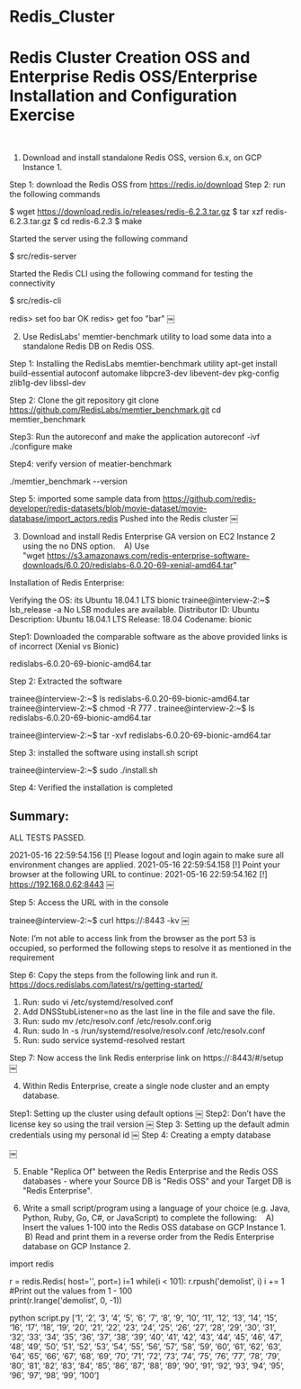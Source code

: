 # Redis_Cluster
Redis Cluster Creation OSS and Enterprise 
Redis OSS/Enterprise Installation and Configuration Exercise
============================================================
 
1. Download and install standalone Redis OSS, version 6.x, on GCP Instance 1.

Step 1: download the Redis OSS from  https://redis.io/download 
Step 2: run the following commands

$ wget https://download.redis.io/releases/redis-6.2.3.tar.gz
$ tar xzf redis-6.2.3.tar.gz
$ cd redis-6.2.3
$ make

Started the server using the following command

$ src/redis-server

Started the Redis CLI using the following command for testing the connectivity

$ src/redis-cli

redis> set foo bar
OK
redis> get foo
"bar"
￼

2. Use RedisLabs' memtier-benchmark utility to load some data into a standalone Redis DB on Redis OSS.

Step 1: Installing the RedisLabs memtier-benchmark utility 
apt-get install build-essential autoconf automake libpcre3-dev libevent-dev pkg-config zlib1g-dev libssl-dev

Step 2: Clone the git repository 
git clone https://github.com/RedisLabs/memtier_benchmark.git
cd memtier_benchmark

Step3: Run the autoreconf and make the application 
autoreconf -ivf
./configure
make


Step4: verify version of meatier-benchmark 

./memtier_benchmark --version


Step 5: imported some sample data from https://github.com/redis-developer/redis-datasets/blob/movie-dataset/movie-database/import_actors.redis 
Pushed into the Redis cluster
￼

 
3. Download and install Redis Enterprise GA version on EC2 Instance 2 using the no DNS option.
   A) Use "wget https://s3.amazonaws.com/redis-enterprise-software-downloads/6.0.20/redislabs-6.0.20-69-xenial-amd64.tar"

Installation of Redis Enterprise:

Verifying the OS: its Ubuntu 18.04.1 LTS bionic
trainee@interview-2:~$ lsb_release -a
No LSB modules are available.
Distributor ID:	Ubuntu
Description:	Ubuntu 18.04.1 LTS
Release:	18.04
Codename:	bionic

Step1: Downloaded the comparable software as the above provided links is of incorrect (Xenial vs Bionic)

redislabs-6.0.20-69-bionic-amd64.tar

Step 2: Extracted the software 

trainee@interview-2:~$ ls
redislabs-6.0.20-69-bionic-amd64.tar
trainee@interview-2:~$ chmod -R 777 .
trainee@interview-2:~$ ls
redislabs-6.0.20-69-bionic-amd64.tar

trainee@interview-2:~$ tar -xvf redislabs-6.0.20-69-bionic-amd64.tar 

Step 3: installed the software using install.sh script

trainee@interview-2:~$ sudo ./install.sh

Step 4: Verified the installation is completed

Summary:
-------
ALL TESTS PASSED.


2021-05-16 22:59:54.156 [!] Please logout and login again to make sure all environment changes are applied.
2021-05-16 22:59:54.158 [!] Point your browser at the following URL to continue:
2021-05-16 22:59:54.162 [!] https://192.168.0.62:8443
￼

Step 5: Access the URL with in the console

trainee@interview-2:~$ curl https://<IPAddress>:8443 -kv
￼

Note: I’m not able to access link from the browser as the port 53 is occupied, so performed the following steps to resolve it as mentioned in the requirement 

Step 6: Copy the steps from the following link and run it. 
https://docs.redislabs.com/latest/rs/getting-started/ 

1. Run: sudo vi /etc/systemd/resolved.conf
2. Add DNSStubListener=no as the last line in the file and save the file.
3. Run: sudo mv /etc/resolv.conf /etc/resolv.conf.orig
4. Run: sudo ln -s /run/systemd/resolve/resolv.conf /etc/resolv.conf
5. Run: sudo service systemd-resolved restart

Step 7: Now access the link Redis enterprise link on https://<IPAddress>:8443/#/setup 
￼

4. Within Redis Enterprise, create a single node cluster and an empty database.

Step1: Setting up the cluster using default options
￼
Step2: Don’t have the license key so using the trail version 
￼
Step 3: Setting up the default admin credentials using my personal id
￼
Step 4: Creating a empty database

￼

5. Enable "Replica Of" between the Redis Enterprise and the Redis OSS databases - where your Source DB is "Redis OSS" and your Target DB is "Redis Enterprise".

6. Write a small script/program using a language of your choice (e.g. Java, Python, Ruby, Go, C#, or JavaScript) to complete the following:
   A) Insert the values 1-100 into the Redis OSS database on GCP Instance 1.
   B) Read and print them in a reverse order from the Redis Enterprise database on GCP Instance 2.

import redis
  
r = redis.Redis(
    host='<Cluster IP Address>',
    port=<Redis Port>)
i=1
while(i < 101):
    r.rpush('demolist', i)
    i += 1
#Print out the values from 1 - 100  
print(r.lrange('demolist', 0, -1))


python script.py [‘1’, ‘2’, ‘3’, ‘4’, ‘5’, ‘6’, ‘7’, ‘8’, ‘9’, ‘10’, ‘11’, ‘12’, ‘13’, ‘14’, ‘15’, ‘16’, ‘17’, ‘18’, ‘19’, ‘20’, ‘21’, ‘22’, ‘23’, ‘24’, ‘25’, ‘26’, ‘27’, ‘28’, ‘29’, ‘30’, ‘31’, ‘32’, ‘33’, ‘34’, ‘35’, ‘36’, ‘37’, ‘38’, ‘39’, ‘40’, ‘41’, ‘42’, ‘43’, ‘44’, ‘45’, ‘46’, ‘47’, ‘48’, ‘49’, ‘50’, ‘51’, ‘52’, ‘53’, ‘54’, ‘55’, ‘56’, ‘57’, ‘58’, ‘59’, ‘60’, ‘61’, ‘62’, ‘63’, ‘64’, ‘65’, ‘66’, ‘67’, ‘68’, ‘69’, ‘70’, ‘71’, ‘72’, ‘73’, ‘74’, ‘75’, ‘76’, ‘77’, ‘78’, ‘79’, ‘80’, ‘81’, ‘82’, ‘83’, ‘84’, ‘85’, ‘86’, ‘87’, ‘88’, ‘89’, ‘90’, ‘91’, ‘92’, ‘93’, ‘94’, ‘95’, ‘96’, ‘97’, ‘98’, ‘99’, ‘100’]
